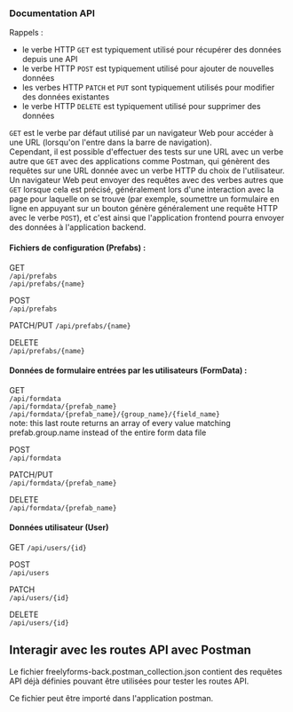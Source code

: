 
### Documentation API

Rappels :
- le verbe HTTP `GET` est typiquement utilisé pour récupérer des données depuis une API
- le verbe HTTP `POST` est typiquement utilisé pour ajouter de nouvelles données
- les verbes HTTP `PATCH` et `PUT` sont typiquement utilisés pour modifier des données existantes
- le verbe HTTP `DELETE` est typiquement utilisé pour supprimer des données

`GET` est le verbe par défaut utilisé par un navigateur Web pour accéder à une URL (lorsqu'on l'entre dans la barre de navigation).  
Cependant, il est possible d'effectuer des tests sur une URL avec un verbe autre que `GET` avec des applications comme Postman, qui génèrent des requêtes sur une URL donnée avec un verbe HTTP du choix de l'utilisateur.  
Un navigateur Web peut envoyer des requêtes avec des verbes autres que `GET` lorsque cela est précisé, généralement lors d'une interaction avec la page pour laquelle on se trouve (par exemple, soumettre un formulaire en ligne en appuyant sur un bouton génère généralement une requête HTTP avec le verbe `POST`), et c'est ainsi que l'application frontend pourra envoyer des données à l'application backend.
#### Fichiers de configuration (Prefabs) :

GET  
`/api/prefabs`  
`/api/prefabs/{name}`

POST  
`/api/prefabs`

PATCH/PUT
`/api/prefabs/{name}`

DELETE  
`/api/prefabs/{name}`  
  
  
#### Données de formulaire entrées par les utilisateurs (FormData) :

GET  
`/api/formdata`  
`/api/formdata/{prefab_name}`  
`/api/formdata/{prefab_name}/{group_name}/{field_name}`  
note: this last route returns an array of every value matching prefab.group.name instead of the entire form data file

POST  
`/api/formdata`

PATCH/PUT  
`/api/formdata/{prefab_name}`

DELETE  
`/api/formdata/{prefab_name}`

#### Données utilisateur (User)
GET
`/api/users/{id}`

POST  
`/api/users`

PATCH  
`/api/users/{id}`

DELETE  
`/api/users/{id}`  

## Interagir avec les routes API avec Postman

Le fichier freelyforms-back.postman_collection.json contient des requêtes API déjà définies pouvant être utilisées pour tester les routes API.

Ce fichier peut être importé dans l'application postman.